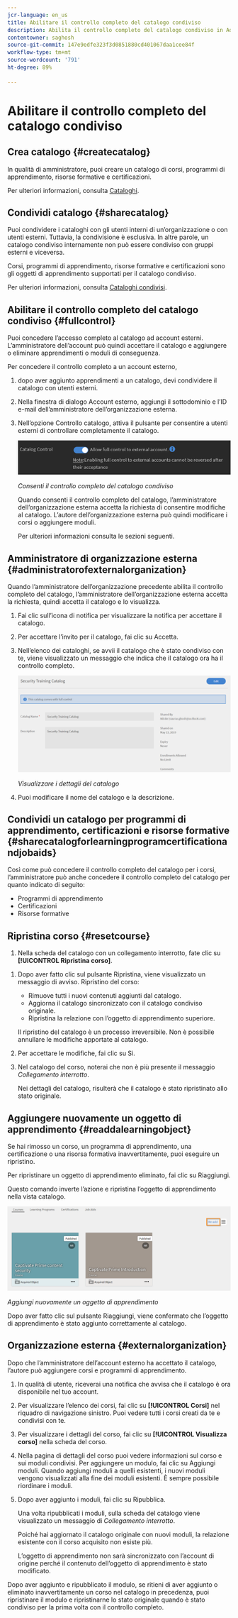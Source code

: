 ```yaml
---
jcr-language: en_us
title: Abilitare il controllo completo del catalogo condiviso
description: Abilita il controllo completo del catalogo condiviso in Adobe Learning Manager
contentowner: saghosh
source-git-commit: 147e9edfe323f3d0851880cd401067daa1cee84f
workflow-type: tm+mt
source-wordcount: '791'
ht-degree: 89%

---
```




# Abilitare il controllo completo del catalogo condiviso

## Crea catalogo {#createcatalog}

In qualità di amministratore, puoi creare un catalogo di corsi, programmi di apprendimento, risorse formative e certificazioni.

Per ulteriori informazioni, consulta [Cataloghi](/help/migrated/administrators/feature-summary/catalogs.md).

## Condividi catalogo {#sharecatalog}

Puoi condividere i cataloghi con gli utenti interni di un’organizzazione o con utenti esterni. Tuttavia, la condivisione è esclusiva. In altre parole, un catalogo condiviso internamente non può essere condiviso con gruppi esterni e viceversa.

Corsi, programmi di apprendimento, risorse formative e certificazioni sono gli oggetti di apprendimento supportati per il catalogo condiviso.

Per ulteriori informazioni, consulta [Cataloghi condivisi](/help/migrated/administrators/feature-summary/catalogs.md).

## Abilitare il controllo completo del catalogo condiviso {#fullcontrol}

Puoi concedere l’accesso completo al catalogo ad account esterni. L’amministratore dell’account può quindi accettare il catalogo e aggiungere o eliminare apprendimenti o moduli di conseguenza.

Per concedere il controllo completo a un account esterno,

1. dopo aver aggiunto apprendimenti a un catalogo, devi condividere il catalogo con utenti esterni.
1. Nella finestra di dialogo Account esterno, aggiungi il sottodominio e l’ID e-mail dell’amministratore dell’organizzazione esterna.
1. Nell’opzione Controllo catalogo, attiva il pulsante per consentire a utenti esterni di controllare completamente il catalogo.

   ![](assets/catalog-control.png)

   *Consenti il controllo completo del catalogo condiviso*

   Quando consenti il controllo completo del catalogo, l’amministratore dell’organizzazione esterna accetta la richiesta di consentire modifiche al catalogo. L’autore dell’organizzazione esterna può quindi modificare i corsi o aggiungere moduli.

   Per ulteriori informazioni consulta le sezioni seguenti.

## Amministratore di organizzazione esterna {#administratorofexternalorganization}

Quando l’amministratore dell’organizzazione precedente abilita il controllo completo del catalogo, l’amministratore dell’organizzazione esterna accetta la richiesta, quindi accetta il catalogo e lo visualizza.

1. Fai clic sull’icona di notifica per visualizzare la notifica per accettare il catalogo.

   <!--![](assets/notification-to-acceptcatalog.png)-->

1. Per accettare l’invito per il catalogo, fai clic su Accetta.
1. Nell’elenco dei cataloghi, se avvii il catalogo che è stato condiviso con te, viene visualizzato un messaggio che indica che il catalogo ora ha il controllo completo.

   ![](assets/catalog-details.png)

   *Visualizzare i dettagli del catalogo*

1. Puoi modificare il nome del catalogo e la descrizione.

## Condividi un catalogo per programmi di apprendimento, certificazioni e risorse formative {#sharecatalogforlearningprogramcertificationandjobaids}

Così come può concedere il controllo completo del catalogo per i corsi, l’amministratore può anche concedere il controllo completo del catalogo per quanto indicato di seguito:

* Programmi di apprendimento
* Certificazioni
* Risorse formative

## Ripristina corso {#resetcourse}

1. Nella scheda del catalogo con un collegamento interrotto, fate clic su **[!UICONTROL Ripristina corso]**.

<!-- ![](assets/reset-course.png)-->

1. Dopo aver fatto clic sul pulsante Ripristina, viene visualizzato un messaggio di avviso. Ripristino del corso:

   * Rimuove tutti i nuovi contenuti aggiunti dal catalogo.
   * Aggiorna il catalogo sincronizzato con il catalogo condiviso originale.
   * Ripristina la relazione con l’oggetto di apprendimento superiore.

   Il ripristino del catalogo è un processo irreversibile. Non è possibile annullare le modifiche apportate al catalogo.

1. Per accettare le modifiche, fai clic su Sì.
1. Nel catalogo del corso, noterai che non è più presente il messaggio *Collegamento interrotto*.

   Nei dettagli del catalogo, risulterà che il catalogo è stato ripristinato allo stato originale.

## Aggiungere nuovamente un oggetto di apprendimento {#readdalearningobject}

Se hai rimosso un corso, un programma di apprendimento, una certificazione o una risorsa formativa inavvertitamente, puoi eseguire un ripristino.

Per ripristinare un oggetto di apprendimento eliminato, fai clic su Riaggiungi.

Questo comando inverte l’azione e ripristina l’oggetto di apprendimento nella vista catalogo.

![](assets/re-add-button.png)

*Aggiungi nuovamente un oggetto di apprendimento*

Dopo aver fatto clic sul pulsante Riaggiungi, viene confermato che l’oggetto di apprendimento è stato aggiunto correttamente al catalogo.

## Organizzazione esterna {#externalorganization}

Dopo che l’amministratore dell’account esterno ha accettato il catalogo, l’autore può aggiungere corsi e programmi di apprendimento.

1. In qualità di utente, riceverai una notifica che avvisa che il catalogo è ora disponibile nel tuo account.
1. Per visualizzare l’elenco dei corsi, fai clic su **[!UICONTROL Corsi]** nel riquadro di navigazione sinistro. Puoi vedere tutti i corsi creati da te e condivisi con te.
1. Per visualizzare i dettagli del corso, fai clic su **[!UICONTROL Visualizza corso]** nella scheda del corso.

   <!--![](assets/view-course.png)-->

1. Nella pagina di dettagli del corso puoi vedere informazioni sul corso e sui moduli condivisi. Per aggiungere un modulo, fai clic su Aggiungi moduli. Quando aggiungi moduli a quelli esistenti, i nuovi moduli vengono visualizzati alla fine dei moduli esistenti. È sempre possibile riordinare i moduli.
1. Dopo aver aggiunto i moduli, fai clic su Ripubblica.

   Una volta ripubblicati i moduli, sulla scheda del catalogo viene visualizzato un messaggio di *Collegamento interrotto*.

   Poiché hai aggiornato il catalogo originale con nuovi moduli, la relazione esistente con il corso acquisito non esiste più.

   L’oggetto di apprendimento non sarà sincronizzato con l’account di origine perché il contenuto dell’oggetto di apprendimento è stato modificato.

   <!--![](assets/link-broken.png)-->

Dopo aver aggiunto e ripubblicato il modulo, se ritieni di aver aggiunto o eliminato inavvertitamente un corso nel catalogo in precedenza, puoi ripristinare il modulo e ripristinarne lo stato originale quando è stato condiviso per la prima volta con il controllo completo.
